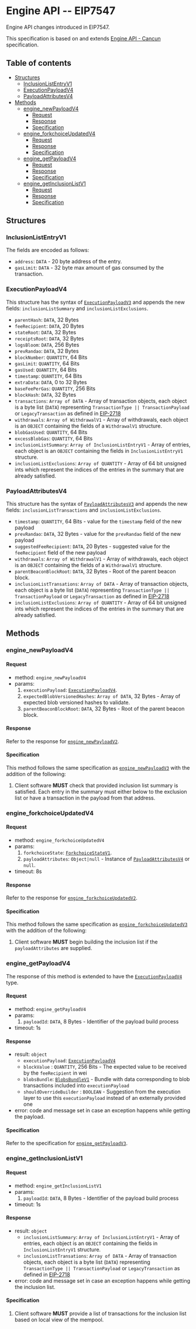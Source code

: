 # Engine API -- EIP7547

Engine API changes introduced in EIP7547.

This specification is based on and extends [Engine API - Cancun](./cancun.md) specification.

## Table of contents

<!-- START doctoc generated TOC please keep comment here to allow auto update -->
<!-- DON'T EDIT THIS SECTION, INSTEAD RE-RUN doctoc TO UPDATE -->

- [Structures](#structures)
  - [InclusionListEntryV1](#inclusionlistentryv1)
  - [ExecutionPayloadV4](#executionpayloadv4)
  - [PayloadAttributesV4](#payloadattributesv4)
- [Methods](#methods)
  - [engine_newPayloadV4](#engine_newpayloadv4)
    - [Request](#request)
    - [Response](#response)
    - [Specification](#specification)
  - [engine_forkchoiceUpdatedV4](#engine_forkchoiceupdatedv4)
    - [Request](#request-1)
    - [Response](#response-1)
    - [Specification](#specification-1)
  - [engine_getPayloadV4](#engine_getpayloadv4)
    - [Request](#request-2)
    - [Response](#response-2)
    - [Specification](#specification-2)
  - [engine_getInclusionListV1](#engine_getinclusionlistv1)
    - [Request](#request-3)
    - [Response](#response-3)
    - [Specification](#specification-3)

<!-- END doctoc generated TOC please keep comment here to allow auto update -->

## Structures

### InclusionListEntryV1

The fields are encoded as follows:

- `address`: `DATA` - 20 byte address of the entry.
- `gasLimit`: `DATA` - 32 byte max amount of gas consumed by the transaction.

### ExecutionPayloadV4

This structure has the syntax of [`ExecutionPayloadV3`](./cancun.md#executionpayloadv3) and appends the new fields: `inclusionListSummary` and `inclusionListExclusions`.

- `parentHash`: `DATA`, 32 Bytes
- `feeRecipient`:  `DATA`, 20 Bytes
- `stateRoot`: `DATA`, 32 Bytes
- `receiptsRoot`: `DATA`, 32 Bytes
- `logsBloom`: `DATA`, 256 Bytes
- `prevRandao`: `DATA`, 32 Bytes
- `blockNumber`: `QUANTITY`, 64 Bits
- `gasLimit`: `QUANTITY`, 64 Bits
- `gasUsed`: `QUANTITY`, 64 Bits
- `timestamp`: `QUANTITY`, 64 Bits
- `extraData`: `DATA`, 0 to 32 Bytes
- `baseFeePerGas`: `QUANTITY`, 256 Bits
- `blockHash`: `DATA`, 32 Bytes
- `transactions`: `Array of DATA` - Array of transaction objects, each object is a byte list (`DATA`) representing `TransactionType || TransactionPayload` or `LegacyTransaction` as defined in [EIP-2718](https://eips.ethereum.org/EIPS/eip-2718)
- `withdrawals`: `Array of WithdrawalV1` - Array of withdrawals, each object is an `OBJECT` containing the fields of a `WithdrawalV1` structure.
- `blobGasUsed`: `QUANTITY`, 64 Bits
- `excessBlobGas`: `QUANTITY`, 64 Bits
- `inclusionListSummary`: `Array of InclusionListEntryV1` - Array of entries, each object is an `OBJECT` containing the fields in `InclusionListEntryV1` structure.
- `inclusionListExclusions`: `Array of QUANTITY` - Array of 64 bit unsigned ints which represent the indices of the entries in the summary that are already satisfied.

### PayloadAttributesV4

This structure has the syntax of [`PayloadAttributesV3`](./cancun.md#payloadattributesv3) and appends the new fields: `inclusionListTransactions` and `inclusionListExclusions`.

- `timestamp`: `QUANTITY`, 64 Bits - value for the `timestamp` field of the new payload
- `prevRandao`: `DATA`, 32 Bytes - value for the `prevRandao` field of the new payload
- `suggestedFeeRecipient`: `DATA`, 20 Bytes - suggested value for the `feeRecipient` field of the new payload
- `withdrawals`: `Array of WithdrawalV1` - Array of withdrawals, each object is an `OBJECT` containing the fields of a `WithdrawalV1` structure.
- `parentBeaconBlockRoot`: `DATA`, 32 Bytes - Root of the parent beacon block.
- `inclusionListTransations`: `Array of DATA` - Array of transaction objects, each object is a byte list (`DATA`) representing `TransactionType || TransactionPayload` or `LegacyTransaction` as defined in [EIP-2718](https://eips.ethereum.org/EIPS/eip-2718)
- `inclusionListExclusions`: `Array of QUANTITY` - Array of 64 bit unsigned ints which represent the indices of the entries in the summary that are already satisfied.

## Methods

### engine_newPayloadV4

#### Request

* method: `engine_newPayloadV4`
* params:
  1. `executionPayload`: [`ExecutionPayloadV4`](#ExecutionPayloadV4).
  2. `expectedBlobVersionedHashes`: `Array of DATA`, 32 Bytes - Array of expected blob versioned hashes to validate.
  3. `parentBeaconBlockRoot`: `DATA`, 32 Bytes - Root of the parent beacon block.

#### Response

Refer to the response for [`engine_newPayloadV2`](./shanghai.md#engine_newpayloadv2).

#### Specification

This method follows the same specification as [`engine_newPayloadV3`](./shanghai.md#engine_newpayloadv3) with the addition of the following:

1. Client software **MUST** check that provided inclusion list summary is satisfied. Each entry in the summary must either below to the exclusion list or have a transaction in the payload from that address.

### engine_forkchoiceUpdatedV4

#### Request

* method: `engine_forkchoiceUpdatedV4`
* params:
  1. `forkchoiceState`: [`ForkchoiceStateV1`](./paris.md#ForkchoiceStateV1).
  2. `payloadAttributes`: `Object|null` - Instance of [`PayloadAttributesV4`](#payloadattributesv4) or `null`.
* timeout: 8s

#### Response

Refer to the response for [`engine_forkchoiceUpdatedV2`](./shanghai.md#engine_forkchoiceupdatedv2).

#### Specification

This method follows the same specification as [`engine_forkchoiceUpdatedV3`](./cancun.md#engine_forkchoiceupdatedv3) with the addition of the following:

1. Client software **MUST** begin building the inclusion list if the `payloadAttributes` are supplied.

### engine_getPayloadV4

The response of this method is extended to have the [`ExecutionPayloadV4`](#executionpayloadv4) type.

#### Request

* method: `engine_getPayloadV4`
* params:
  1. `payloadId`: `DATA`, 8 Bytes - Identifier of the payload build process
* timeout: 1s

#### Response

* result: `object`
  - `executionPayload`: [`ExecutionPayloadV4`](#ExecutionPayloadV4)
  - `blockValue` : `QUANTITY`, 256 Bits - The expected value to be received by the `feeRecipient` in wei
  - `blobsBundle`: [`BlobsBundleV1`](#BlobsBundleV1) - Bundle with data corresponding to blob transactions included into `executionPayload`
  - `shouldOverrideBuilder` : `BOOLEAN` - Suggestion from the execution layer to use this `executionPayload` instead of an externally provided one
* error: code and message set in case an exception happens while getting the payload.

#### Specification

Refer to the specification for [`engine_getPayloadV3`](./cancun.md#engine_getpayloadv3).

### engine_getInclusionListV1

#### Request

* method: `engine_getInclusionListV1`
* params:
  1. `payloadId`: `DATA`, 8 Bytes - Identifier of the payload build process
* timeout: 1s

#### Response

* result: `object`
  - `inclusionListSummary`: `Array of InclusionListEntryV1` - Array of entries, each object is an `OBJECT` containing the fields in `InclusionListEntryV1` structure.
  - `inclusionListTransations`: `Array of DATA` - Array of transaction objects, each object is a byte list (`DATA`) representing `TransactionType || TransactionPayload` or `LegacyTransaction` as defined in [EIP-2718](https://eips.ethereum.org/EIPS/eip-2718)
* error: code and message set in case an exception happens while getting the inclusion list.

#### Specification

1. Client software **MUST** provide a list of transactions for the inclusion list based on local view of the mempool.